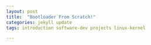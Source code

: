 ```yaml
---
layout: post
title:  "Bootloader From Scratch!"
categories: jekyll update
tags: introduction software-dev projects linux-kernel

---
```


